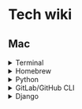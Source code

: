 # Tech wiki

## Mac

<details><summary>Terminal</summary>
<p>

###### Create zshrc

> touch ~/.zshrc

> open ~/.zshrc -a Xcode

> source ~/.zshrc

###### To customise terminal, add in zshrc

> export PS1='sd@tracklib $ '


</p>
</details>

<details><summary>Homebrew</summary>
<p>

###### Install homebrew from terminal

> ruby -e "$(curl -fsSL https://raw.githubusercontent.com/Homebrew/install/master/install)"

</p>
</details>

<details><summary>Python</summary>
<p>

###### Set python3 global, open zshrc

> open ~/.zshrc -a Xcode

and add

> alias pip=/opt/homebrew/bin/pip3

> alias python=/opt/homebrew/bin/python3

</p>
</details>

<details><summary>GitLab/GitHub CLI</summary>
<p>

- [ ] https://docs.gitlab.com/ee/gitlab-basics/start-using-git.html

> brew install gh

> brew install git

###### Login (for github not gitlab)

> gh auth login

###### Create project

> cd <project_dir>

@ SSH

> git clone git@gitlab.tracklib.com:saurav/test.git

@ HTTPS

> git clone https://github.com/sauravdwivedi/test.git

> cd test

###### Initialise connection between project dir and git repository (redundant)

> git init

###### Add remote that tells Git where to push or pull from (redundant)

> git remote add origin git@github.com:sauravdwivedi/test.git

> git remote -v

###### Download the latest changes in the project from origin repo (<_remote> = origin)

> git pull <_remote> <name_of_branch>

> git pull

###### Create a branch

> git checkout -b <name_of_branch>

###### Switch to a branch

> git checkout <name_of_branch>

###### Work on project, make changes (e.g. load <project_dir> in PyCharm)

###### View differences

> git diff

###### View the files that have changes

> git status

###### Add local changes to staging

> git add <filename_OR_folder_name>

###### stage all files in the current directory and subdirectory

> git add .

###### Confirm that the files have been added to staging

> git status

###### Commit the staged files

> git commit -m "e.g. addded test.py in project"

###### Send changes to Git (<_remote> = origin)

> git push <_remote> <name_of_branch>

###### Merge a branch with default branch

> git checkout <default_branch>

> git merge <feature_branch>
  
###### Delete local repo after repo update
  
> cd ..

> sudo rm -r <repo_name>

</p>
</details>

<details><summary>Django</summary>
<p>

- [ ] https://edu.anarcho-copy.org/Programming%20Languages/Python/Python%20CheatSheet/beginners_python_cheat_sheet_pcc_django.pdf

- [ ] https://youtu.be/rHux0gMZ3Eg

###### Architecture

- [ ] In django, Model is models.py, Controller is views.py and View is called Templates in analogy to MVC architecture.

###### Create virtual env

> python -m venv <env_name>

> source <env_name>/bin/activate

###### Create project

> django-admin startproject <project_name> .

###### Create database

> python manage.py migrate

###### View project

> python manage.py runserver <port>

> http://127.0.0.1:8000/admin/

###### Create new app

> python manage.py startapp <app_name>

###### Update app

> cd <app_name>

> open -a Xcode models.py

###### Add app to project

> cd ..

> cd <project_name>

> open -a Xcode settings.py

> add '<app_name>'

###### Migrate updates to database

> cd ..

> python manage.py makemigrations <app_name>

> python manage.py migrate

###### Create a superuser

> python manage.py createsuperuser

###### Register a model with the admin site

> cd <app_name>

> open -a Xcode admin.py

> add 'from .models import <model_name>' and 'admin.site.register(<model_name>)'

</p>
</details>
